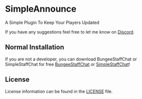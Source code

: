 # SimpleAnnounce
A Simple Plugin To Keep Your Players Updated

If you have any suggestions feel free to let me know on [Discord](https://discord.gg/jVnmm7QnQU).

## Normal Installation

If you are not a developer, you can download BungeeStaffChat or SimpleStaffChat for free [BungeeStaffChat](https://www.spigotmc.org/resources/91883/) or [SimpleStaffChat](https://www.spigotmc.org/resources/91882/)!

## License
License information can be found in the [LICENSE](LICENSE) file.
